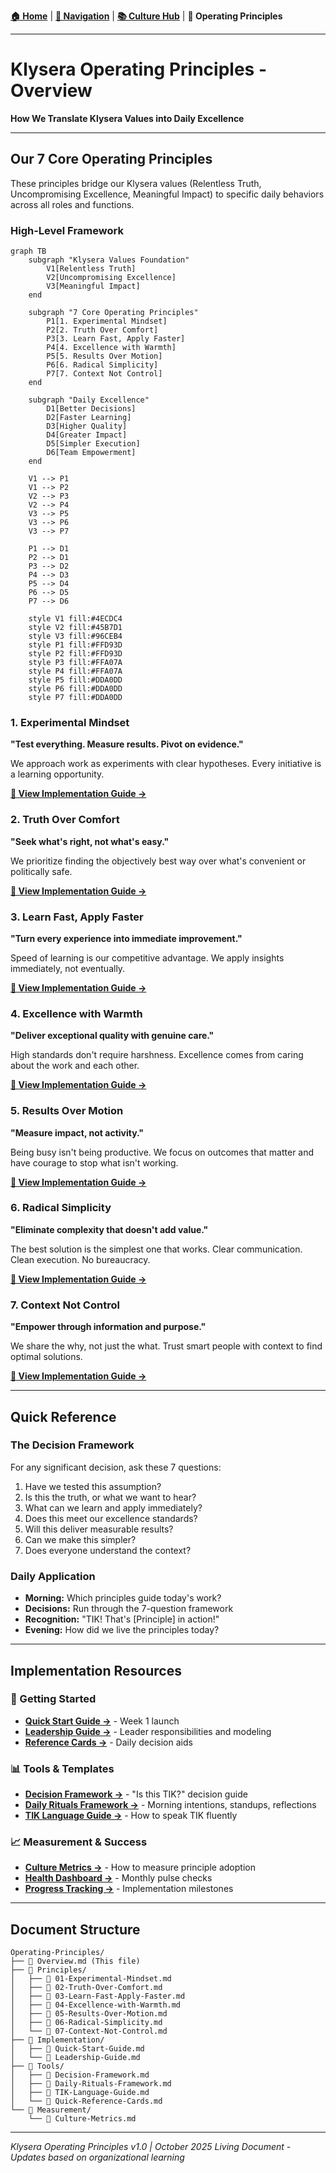 **[🏠 Home](../README.md)** | **[🧭 Navigation](../README.md)** | **[📚 Culture Hub](../Culture-Hub.md)** | **🔧 Operating Principles**

---

# Klysera Operating Principles - Overview

**How We Translate Klysera Values into Daily Excellence**

---

## Our 7 Core Operating Principles

These principles bridge our Klysera values (Relentless Truth, Uncompromising Excellence, Meaningful Impact) to specific daily behaviors across all roles and functions.

### High-Level Framework

```mermaid
graph TB
    subgraph "Klysera Values Foundation"
        V1[Relentless Truth]
        V2[Uncompromising Excellence]
        V3[Meaningful Impact]
    end

    subgraph "7 Core Operating Principles"
        P1[1. Experimental Mindset]
        P2[2. Truth Over Comfort]
        P3[3. Learn Fast, Apply Faster]
        P4[4. Excellence with Warmth]
        P5[5. Results Over Motion]
        P6[6. Radical Simplicity]
        P7[7. Context Not Control]
    end

    subgraph "Daily Excellence"
        D1[Better Decisions]
        D2[Faster Learning]
        D3[Higher Quality]
        D4[Greater Impact]
        D5[Simpler Execution]
        D6[Team Empowerment]
    end

    V1 --> P1
    V1 --> P2
    V2 --> P3
    V2 --> P4
    V3 --> P5
    V3 --> P6
    V3 --> P7

    P1 --> D1
    P2 --> D1
    P3 --> D2
    P4 --> D3
    P5 --> D4
    P6 --> D5
    P7 --> D6

    style V1 fill:#4ECDC4
    style V2 fill:#45B7D1
    style V3 fill:#96CEB4
    style P1 fill:#FFD93D
    style P2 fill:#FFD93D
    style P3 fill:#FFA07A
    style P4 fill:#FFA07A
    style P5 fill:#DDA0DD
    style P6 fill:#DDA0DD
    style P7 fill:#DDA0DD
```

### 1. Experimental Mindset
**"Test everything. Measure results. Pivot on evidence."**

We approach work as experiments with clear hypotheses. Every initiative is a learning opportunity.

**[📖 View Implementation Guide →](./Principles/01-Experimental-Mindset.md)**

### 2. Truth Over Comfort
**"Seek what's right, not what's easy."**

We prioritize finding the objectively best way over what's convenient or politically safe.

**[📖 View Implementation Guide →](./Principles/02-Truth-Over-Comfort.md)**

### 3. Learn Fast, Apply Faster
**"Turn every experience into immediate improvement."**

Speed of learning is our competitive advantage. We apply insights immediately, not eventually.

**[📖 View Implementation Guide →](./Principles/03-Learn-Fast-Apply-Faster.md)**

### 4. Excellence with Warmth
**"Deliver exceptional quality with genuine care."**

High standards don't require harshness. Excellence comes from caring about the work and each other.

**[📖 View Implementation Guide →](./Principles/04-Excellence-with-Warmth.md)**

### 5. Results Over Motion
**"Measure impact, not activity."**

Being busy isn't being productive. We focus on outcomes that matter and have courage to stop what isn't working.

**[📖 View Implementation Guide →](./Principles/05-Results-Over-Motion.md)**

### 6. Radical Simplicity
**"Eliminate complexity that doesn't add value."**

The best solution is the simplest one that works. Clear communication. Clean execution. No bureaucracy.

**[📖 View Implementation Guide →](./Principles/06-Radical-Simplicity.md)**

### 7. Context Not Control
**"Empower through information and purpose."**

We share the why, not just the what. Trust smart people with context to find optimal solutions.

**[📖 View Implementation Guide →](./Principles/07-Context-Not-Control.md)**

---

## Quick Reference

### The Decision Framework
For any significant decision, ask these 7 questions:
1. Have we tested this assumption?
2. Is this the truth, or what we want to hear?
3. What can we learn and apply immediately?
4. Does this meet our excellence standards?
5. Will this deliver measurable results?
6. Can we make this simpler?
7. Does everyone understand the context?

### Daily Application
- **Morning:** Which principles guide today's work?
- **Decisions:** Run through the 7-question framework
- **Recognition:** "TIK! That's [Principle] in action!"
- **Evening:** How did we live the principles today?

---

## Implementation Resources

### 🚀 Getting Started
- **[Quick Start Guide →](./Implementation/Quick-Start-Guide.md)** - Week 1 launch
- **[Leadership Guide →](./Implementation/Leadership-Guide.md)** - Leader responsibilities and modeling
- **[Reference Cards →](./Tools/Quick-Reference-Cards.md)** - Daily decision aids

### 📊 Tools & Templates
- **[Decision Framework →](./Tools/Decision-Framework.md)** - "Is this TIK?" decision guide
- **[Daily Rituals Framework →](./Tools/Daily-Rituals-Framework.md)** - Morning intentions, standups, reflections
- **[TIK Language Guide →](./Tools/TIK-Language-Guide.md)** - How to speak TIK fluently

### 📈 Measurement & Success
- **[Culture Metrics →](./Measurement/Culture-Metrics.md)** - How to measure principle adoption
- **[Health Dashboard →](./Measurement/Health-Dashboard.md)** - Monthly pulse checks
- **[Progress Tracking →](./Measurement/Progress-Tracking.md)** - Implementation milestones

---

## Document Structure

```
Operating-Principles/
├── 📄 Overview.md (This file)
├── 📁 Principles/
│   ├── 📄 01-Experimental-Mindset.md
│   ├── 📄 02-Truth-Over-Comfort.md
│   ├── 📄 03-Learn-Fast-Apply-Faster.md
│   ├── 📄 04-Excellence-with-Warmth.md
│   ├── 📄 05-Results-Over-Motion.md
│   ├── 📄 06-Radical-Simplicity.md
│   └── 📄 07-Context-Not-Control.md
├── 📁 Implementation/
│   ├── 📄 Quick-Start-Guide.md
│   └── 📄 Leadership-Guide.md
├── 📁 Tools/
│   ├── 📄 Decision-Framework.md
│   ├── 📄 Daily-Rituals-Framework.md
│   ├── 📄 TIK-Language-Guide.md
│   └── 📄 Quick-Reference-Cards.md
└── 📁 Measurement/
    └── 📄 Culture-Metrics.md
```

---

*Klysera Operating Principles v1.0 | October 2025*
*Living Document - Updates based on organizational learning*
